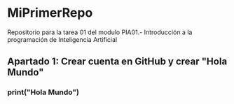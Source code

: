 # MiPrimerRepo
Repositorio para la tarea 01 del modulo PIA01.- Introducción a la programación de Inteligencia Artificial
## Apartado 1: Crear cuenta en GitHub y crear "Hola Mundo"

### print("Hola Mundo")
